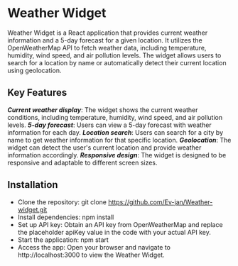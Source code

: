 # Weather Widget

Weather Widget is a React application that provides current weather information and a 5-day forecast for a given location. It utilizes the OpenWeatherMap API to fetch weather data, including temperature, humidity, wind speed, and air pollution levels. The widget allows users to search for a location by name or automatically detect their current location using geolocation.

## Key Features

***Current weather display***: The widget shows the current weather conditions, including temperature, humidity, wind speed, and air pollution levels.
***5-day forecast***: Users can view a 5-day forecast with weather information for each day.
***Location search***: Users can search for a city by name to get weather information for that specific location.
***Geolocation***: The widget can detect the user's current location and provide weather information accordingly.
***Responsive design***: The widget is designed to be responsive and adaptable to different screen sizes.
## Installation
- Clone the repository: git clone https://github.com/Ev-jan/Weather-widget.git
- Install dependencies: npm install
- Set up API key: Obtain an API key from OpenWeatherMap and replace the placeholder apiKey value in the code with your actual API key.
- Start the application: npm start
- Access the app: Open your browser and navigate to http://localhost:3000 to view the Weather Widget.
